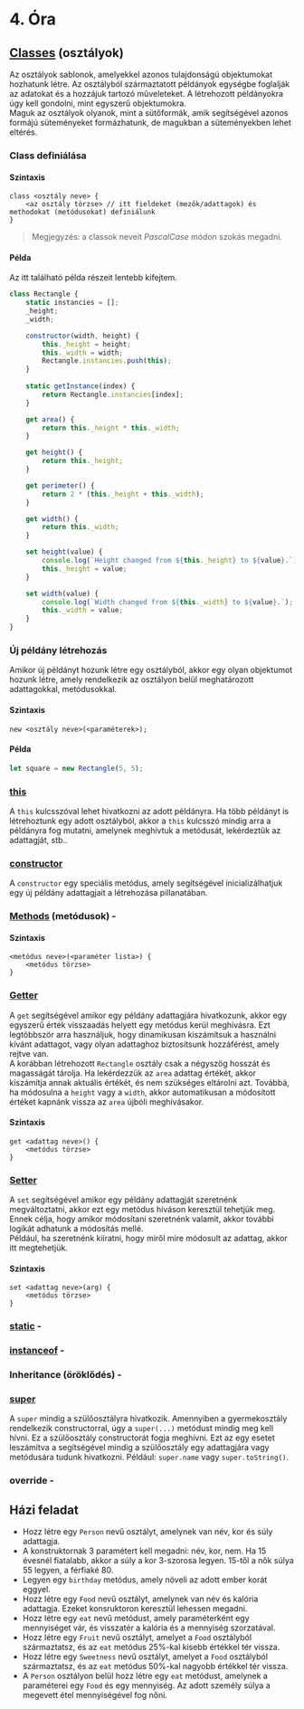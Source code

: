 # 4. Óra

## [Classes](https://developer.mozilla.org/en-US/docs/Web/JavaScript/Reference/Classes) (osztályok)

Az osztályok sablonok, amelyekkel azonos tulajdonságú objektumokat hozhatunk létre. Az osztályból származtatott példányok egységbe foglalják az adatokat és a
hozzájuk tartozó műveleteket. A létrehozott példányokra úgy kell gondolni, mint egyszerű objektumokra.  
Maguk az osztályok olyanok, mint a sütőformák, amik segítségével azonos formájú süteményeket formázhatunk, de magukban a süteményekben lehet eltérés.

### Class definiálása

#### Szintaxis

```
class <osztály neve> {
    <az osztály törzse> // itt fieldeket (mezők/adattagok) és methodokat (metódusokat) definiálunk
}
```

> Megjegyzés: a classok neveit _PascalCase_ módon szokás megadni.

#### Példa

Az itt található példa részeit lentebb kifejtem.

```javascript
class Rectangle {
    static instancies = [];
    _height;
    _width;

    constructor(width, height) {
        this._height = height;
        this._width = width;
        Rectangle.instancies.push(this);
    }
    
    static getInstance(index) {
        return Rectangle.instancies[index];
    }

    get area() {
        return this._height * this._width;
    }

    get height() {
        return this._height;
    }

    get perimeter() {
        return 2 * (this._height + this._width);
    }

    get width() {
        return this._width;
    }

    set height(value) {
        console.log(`Height changed from ${this._height} to ${value}.`);
        this._height = value;
    }

    set width(value) {
        console.log(`Width changed from ${this._width} to ${value}.`);
        this._width = value;
    }
}
```

### Új példány létrehozás

Amikor új példányt hozunk létre egy osztályból, akkor egy olyan objektumot hozunk létre, amely rendelkezik az osztályon belül meghatározott adattagokkal,
metódusokkal.

#### Szintaxis

```
new <osztály neve>(<paraméterek>);
```

#### Példa

```javascript
let square = new Rectangle(5, 5);
```

### [this](https://developer.mozilla.org/en-US/docs/Web/JavaScript/Reference/Operators/this)

A `this` kulcsszóval lehet hivatkozni az adott példányra. Ha több példányt is létrehoztunk egy adott osztályból, akkor a `this` kulcsszó mindig arra a példányra
fog mutatni, amelynek meghívtuk a metódusát, lekérdeztük az adattagját, stb..

### [constructor](https://developer.mozilla.org/en-US/docs/Web/JavaScript/Reference/Classes/constructor)

A `constructor` egy speciális metódus, amely segítségével inicializálhatjuk egy új példány adattagjait a létrehozása pillanatában.

### [Methods](https://developer.mozilla.org/en-US/docs/Web/JavaScript/Reference/Functions/Method_definitions) (metódusok) -

#### Szintaxis

```
<metódus neve>(<paraméter lista>) {
    <metódus törzse>
}
```

### [Getter](https://developer.mozilla.org/en-US/docs/Web/JavaScript/Reference/Functions/get)

A `get` segítségével amikor egy példány adattagjára hivatkozunk, akkor egy egyszerű érték visszaadás helyett egy metódus kerül meghívásra. Ezt legtöbbször arra
használjuk, hogy dinamikusan kiszámítsuk a használni kívánt adattagot, vagy olyan adattaghoz biztosítsunk hozzáférést, amely rejtve van.  
A korábban létrehozott `Rectangle` osztály csak a négyszög hosszát és magasságát tárolja. Ha lekérdezzük az `area` adattag értékét, akkor kiszámítja annak
aktuális értékét, és nem szükséges eltárolni azt. Továbbá, ha módosulna a `height` vagy a `width`, akkor automatikusan a módosított értéket kapnánk vissza az
`area` újbóli meghívásakor.

#### Szintaxis

```
get <adattag neve>() {
    <metódus törzse>
}
```

### [Setter](https://developer.mozilla.org/en-US/docs/Web/JavaScript/Reference/Functions/set)

A `set` segítségével amikor egy példány adattagját szeretnénk megváltoztatni, akkor ezt egy metódus híváson keresztül tehetjük meg. Ennek célja, hogy amikor
módosítani szeretnénk valamit, akkor további logikát adhatunk a módosítás mellé.  
Például, ha szeretnénk kiíratni, hogy miről mire módosult az adattag, akkor itt megtehetjük.

#### Szintaxis

```
set <adattag neve>(arg) {
    <metódus törzse>
}
```

### [static](https://developer.mozilla.org/en-US/docs/Web/JavaScript/Reference/Classes/static) -

### [instanceof](https://developer.mozilla.org/en-US/docs/Web/JavaScript/Reference/Operators/instanceof) -

### Inheritance (öröklődés) -

### [super](https://developer.mozilla.org/en-US/docs/Web/JavaScript/Reference/Operators/super)

A `super` mindig a szülőosztályra hivatkozik. Amennyiben a gyermekosztály rendelkezik constructorral, úgy a `super(...)` metódust mindig meg kell hívni. Ez a
szülőosztály constructorát fogja meghívni. Ezt az egy esetet leszámítva a segítségével mindig a szülőosztály egy adattagjára vagy metódusára tudunk hivatkozni.
Például: `super.name` vagy `super.toString()`.

### override -

## Házi feladat

- Hozz létre egy `Person` nevű osztályt, amelynek van név, kor és súly adattagja.
- A konstruktornak 3 paramétert kell megadni: név, kor, nem. Ha 15 évesnél fiatalabb, akkor a súly a kor 3-szorosa legyen. 15-től a nők súlya 55 legyen, a
  férfiaké 80.
- Legyen egy `birthday` metódus, amely növeli az adott ember korát eggyel.
- Hozz létre egy `Food` nevű osztályt, amelynek van név és kalória adattagja. Ezeket konsruktoron keresztül lehessen megadni.
- Hozz létre egy `eat` nevű metódust, amely paraméterként egy mennyiséget vár, és visszatér a kalória és a mennyiség szorzatával.
- Hozz létre egy `Fruit` nevű osztályt, amelyet a `Food` osztályból származtatsz, és az `eat` metódus 25%-kal kisebb értékkel tér vissza.
- Hozz létre egy `Sweetness` nevű osztályt, amelyet a `Food` osztályból származtatsz, és az `eat` metódus 50%-kal nagyobb értékkel tér vissza.
- A `Person` osztályon belül hozz létre egy `eat` metódust, amelynek a paraméterei egy `Food` és egy mennyiség. Az adott személy súlya a megevett étel
  mennyiségével fog nőni.